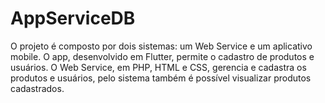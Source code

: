 # AppServiceDB
 O projeto é composto por dois sistemas: um Web Service e um aplicativo mobile. O app, desenvolvido em Flutter, permite o cadastro de produtos e usuários. O Web Service, em PHP, HTML e CSS, gerencia e cadastra os produtos e usuários, pelo sistema também é possível visualizar produtos cadastrados.
